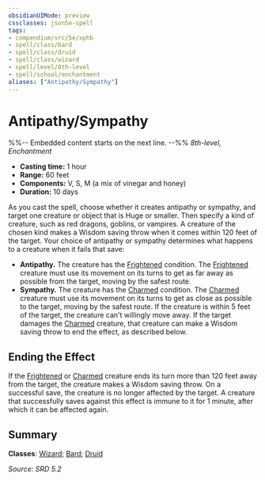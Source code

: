 ```yaml
---
obsidianUIMode: preview
cssclasses: json5e-spell
tags:
- compendium/src/5e/xphb
- spell/class/bard
- spell/class/druid
- spell/class/wizard
- spell/level/8th-level
- spell/school/enchantment
aliases: ["Antipathy/Sympathy"]
---
```

# Antipathy/Sympathy
%%-- Embedded content starts on the next line. --%%
*8th-level, Enchantment*  

- **Casting time:** 1 hour
- **Range:** 60 feet
- **Components:** V, S, M (a mix of vinegar and honey)
- **Duration:** 10 days

As you cast the spell, choose whether it creates antipathy or sympathy, and target one creature or object that is Huge or smaller. Then specify a kind of creature, such as red dragons, goblins, or vampires. A creature of the chosen kind makes a Wisdom saving throw when it comes within 120 feet of the target. Your choice of antipathy or sympathy determines what happens to a creature when it fails that save:

- **Antipathy.** The creature has the [Frightened](rules/conditions.md#Frightened) condition. The [Frightened](rules/conditions.md#Frightened) creature must use its movement on its turns to get as far away as possible from the target, moving by the safest route.  
- **Sympathy.** The creature has the [Charmed](rules/conditions.md#Charmed) condition. The [Charmed](rules/conditions.md#Charmed) creature must use its movement on its turns to get as close as possible to the target, moving by the safest route. If the creature is within 5 feet of the target, the creature can't willingly move away. If the target damages the [Charmed](rules/conditions.md#Charmed) creature, that creature can make a Wisdom saving throw to end the effect, as described below.  

## Ending the Effect

If the [Frightened](rules/conditions.md#Frightened) or [Charmed](rules/conditions.md#Charmed) creature ends its turn more than 120 feet away from the target, the creature makes a Wisdom saving throw. On a successful save, the creature is no longer affected by the target. A creature that successfully saves against this effect is immune to it for 1 minute, after which it can be affected again.

## Summary

**Classes**: [Wizard](compendium/lists/list-spells-classes-wizard.md); [Bard](compendium/lists/list-spells-classes-bard.md); [Druid](compendium/lists/list-spells-classes-druid.md)

*Source: SRD 5.2*